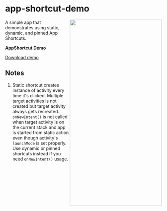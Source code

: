 # app-shortcut-demo

<img align="right" width="296" height="600"  src="https://github.com/raheemadamboev/app-shortcut-demo/blob/main/banner.gif" />

A simple app that demonstrates using static, dynamic, and pinned App Shortcuts.

**AppShortcut Demo**

<a href="https://github.com/raheemadamboev/app-shortcut-demo/blob/main/app-debug.apk">Download demo</a>

## Notes

1. Static shortcut creates instance of activity every time it's clicked. Multiple target activities is not created but target activity always gets recreated. `onNewIntent()` is not called when target activity is on the current stack and app is started from static action even though activity's `launchMode` is set properly. Use dynamic or pinned shortcuts instead if you need `onNewIntent()` usage.
